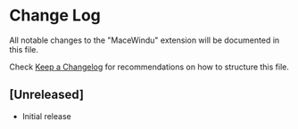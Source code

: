 # Change Log

All notable changes to the "MaceWindu" extension will be documented in this file.

Check [Keep a Changelog](http://keepachangelog.com/) for recommendations on how to structure this file.

## [Unreleased]

- Initial release
